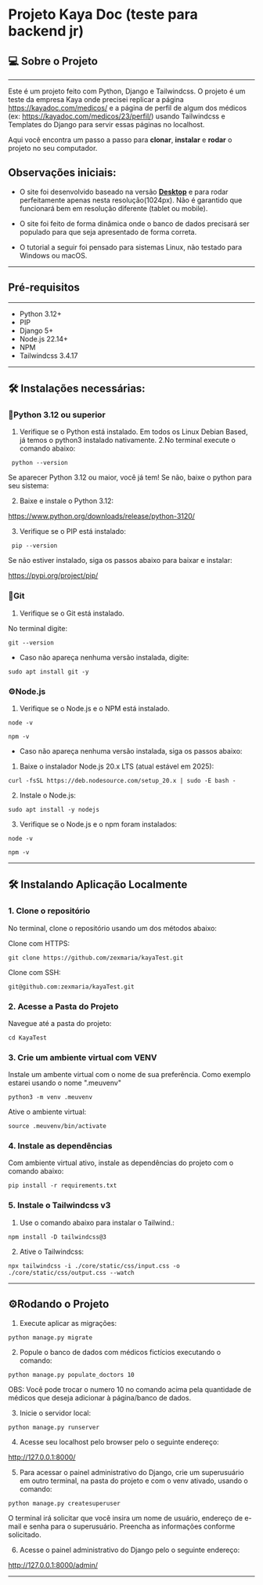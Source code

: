 # Projeto Kaya Doc (teste para backend jr)


## 💻 Sobre o Projeto
***

Este é um projeto feito com Python, Django e Tailwindcss. O projeto é um teste da empresa Kaya onde precisei replicar a página https://kayadoc.com/medicos/ e a página de perfil de algum dos médicos (ex: https://kayadoc.com/medicos/23/perfil/) usando Tailwindcss e Templates do Django para servir essas páginas no localhost.

Aqui você encontra um passo a passo para **clonar**, **instalar** e **rodar** o projeto no seu computador.
## Observações iniciais:
* O site foi desenvolvido baseado na versão **<u>Desktop</u>** e para rodar perfeitamente apenas nesta resolução(1024px). Não é garantido que funcionará bem em resolução diferente (tablet ou mobile).

* O site foi feito de forma dinâmica onde o banco de dados precisará ser populado para que seja apresentado de forma correta.

* O tutorial a seguir foi pensado para sistemas Linux, não testado para Windows ou macOS.

***
## Pré-requisitos
***

* Python 3.12+
* PIP
* Django 5+
* Node.js 22.14+
* NPM
* Tailwindcss 3.4.17
***

## 🛠️  Instalações necessárias:

### 🐍Python 3.12 ou superior
1. Verifique se o Python está instalado.
Em todos os Linux Debian Based, já temos o python3 instalado nativamente.
2.No terminal execute o comando abaixo:

``` python --version```

Se aparecer Python 3.12 ou maior, você já tem! Se não, baixe o python para seu sistema:

2. Baixe e instale o Python 3.12:

https://www.python.org/downloads/release/python-3120/

3. Verifique se o PIP está instalado:

``` pip --version```

Se não estiver instalado, siga os passos abaixo para baixar e instalar:

https://pypi.org/project/pip/


### 🧩Git

1. Verifique se o Git está instalado.

No terminal digite: 

````git --version````

* Caso não apareça nenhuma versão instalada, digite:

````sudo apt install git -y````


### ⚙️Node.js
1. Verifique se o Node.js e o NPM está instalado.

````node -v````

````npm -v````


* Caso não apareça nenhuma versão instalada, siga os passos abaixo: 


1. Baixe o instalador Node.js 20.x LTS (atual estável em 2025):


````curl -fsSL https://deb.nodesource.com/setup_20.x | sudo -E bash -````


2. Instale o Node.js:


````sudo apt install -y nodejs````


3. Verifique se o Node.js e o npm foram instalados:

````node -v````

````npm -v````
***
## 🛠️ Instalando Aplicação Localmente

### 1. Clone o repositório
No terminal, clone o repositório usando um dos métodos abaixo:

Clone com HTTPS:

````git clone https://github.com/zexmaria/kayaTest.git````

Clone com SSH:

````git@github.com:zexmaria/kayaTest.git````

### 2. Acesse a Pasta do Projeto
Navegue até a pasta do projeto:

````cd KayaTest````

### 3. Crie um ambiente virtual com VENV
Instale um ambente virtual com  o nome de sua preferência. Como exemplo estarei usando o nome ".meuvenv"

````python3 -m venv .meuvenv````

Ative o ambiente virtual:

````source .meuvenv/bin/activate````


### 4. Instale as dependências
Com ambiente virtual ativo, instale as dependências do projeto com o comando abaixo:

````pip install -r requirements.txt````

### 5. Instale o Tailwindcss v3
1. Use o comando abaixo para instalar o Tailwind.:

```` npm install -D tailwindcss@3 ````


2. Ative o Tailwindcss:


````npx tailwindcss -i ./core/static/css/input.css -o ./core/static/css/output.css --watch````

***
## ⚙️Rodando o Projeto
1. Execute aplicar as migrações:

````python manage.py migrate````


2. Popule o banco de dados com médicos fictícios executando o comando:

````python manage.py populate_doctors 10````

OBS: Você pode trocar o numero 10 no comando acima pela quantidade de médicos que deseja adicionar à página/banco de dados.

3. Inicie o servidor local:

```python manage.py runserver```

4. Acesse seu localhost pelo browser pelo o seguinte endereço:

http://127.0.0.1:8000/

5. Para acessar o painel administrativo do Django, crie um superusuário em outro terminal, na pasta do projeto e com o venv ativado, usando o comando:

````python manage.py createsuperuser````

O terminal irá solicitar que você insira um nome de usuário, endereço de e-mail e senha para o superusuário. Preencha as informações conforme solicitado.

6. Acesse o painel administrativo do Django pelo o seguinte endereço:

http://127.0.0.1:8000/admin/

***



